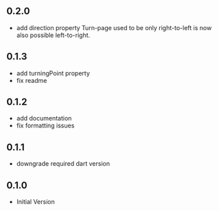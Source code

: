 ## 0.2.0
- add direction property
  Turn-page used to be only right-to-left is now also possible left-to-right.
## 0.1.3
- add turningPoint property
- fix readme
## 0.1.2
- add documentation
- fix formatting issues
## 0.1.1
- downgrade required dart version
## 0.1.0
- Initial Version
